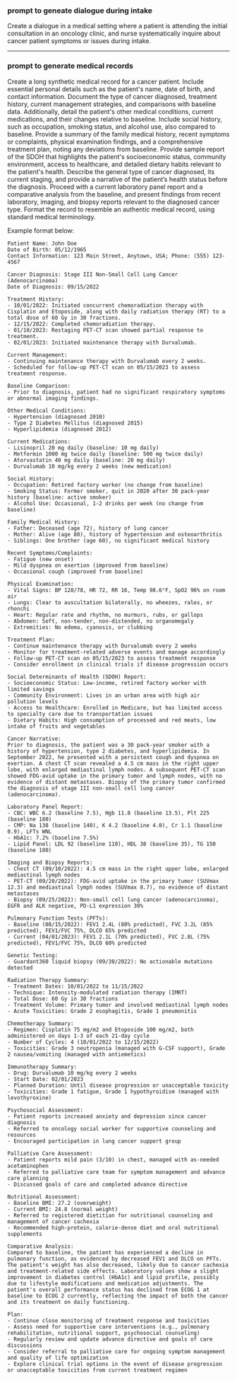 ### prompt to geneate dialogue during intake

Create a dialogue in a medical setting where a patient is attending the initial consultation in an oncology clinic, and nurse systematically inquire about cancer patient symptoms or issues during intake. 

----

### prompt to generate medical records 

Create a long synthetic medical record for a cancer patient. Include essential personal details such as the patient's name, date of birth, and contact information. Document the type of cancer diagnosed, treatment history, current management strategies, and comparisons with baseline data. Additionally, detail the patient's other medical conditions, current medications, and their changes relative to baseline. Include social history, such as occupation, smoking status, and alcohol use, also compared to baseline. Provide a summary of the family medical history, recent symptoms or complaints, physical examination findings, and a comprehensive treatment plan, noting any deviations from baseline. Provide sample report of the SDOH that highlights the patient's socioeconomic status, community environment, access to healthcare, and detailed dietary habits relevant to the patient's health. Describe the general type of cancer diagnosed, its current staging, and provide a narrative of the patient’s health status before the diagnosis. Proceed with a current laboratory panel report and a comparative analysis from the baseline, and present findings from recent laboratory, imaging, and biopsy reports relevant to the diagnosed cancer type. Format the record to resemble an authentic medical record, using standard medical terminology.

Example format below: 
```
Patient Name: John Doe
Date of Birth: 05/12/1965
Contact Information: 123 Main Street, Anytown, USA; Phone: (555) 123-4567

Cancer Diagnosis: Stage III Non-Small Cell Lung Cancer (Adenocarcinoma)
Date of Diagnosis: 09/15/2022

Treatment History:
- 10/01/2022: Initiated concurrent chemoradiation therapy with Cisplatin and Etoposide, along with daily radiation therapy (RT) to a total dose of 60 Gy in 30 fractions.
- 12/15/2022: Completed chemoradiation therapy.
- 01/10/2023: Restaging PET-CT scan showed partial response to treatment.
- 02/01/2023: Initiated maintenance therapy with Durvalumab.

Current Management:
- Continuing maintenance therapy with Durvalumab every 2 weeks.
- Scheduled for follow-up PET-CT scan on 05/15/2023 to assess treatment response.

Baseline Comparison:
- Prior to diagnosis, patient had no significant respiratory symptoms or abnormal imaging findings.

Other Medical Conditions:
- Hypertension (diagnosed 2010)
- Type 2 Diabetes Mellitus (diagnosed 2015)
- Hyperlipidemia (diagnosed 2012)

Current Medications:
- Lisinopril 20 mg daily (baseline: 10 mg daily)
- Metformin 1000 mg twice daily (baseline: 500 mg twice daily)
- Atorvastatin 40 mg daily (baseline: 20 mg daily)
- Durvalumab 10 mg/kg every 2 weeks (new medication)

Social History:
- Occupation: Retired factory worker (no change from baseline)
- Smoking Status: Former smoker, quit in 2020 after 30 pack-year history (baseline: active smoker)
- Alcohol Use: Occasional, 1-2 drinks per week (no change from baseline)

Family Medical History:
- Father: Deceased (age 72), history of lung cancer
- Mother: Alive (age 80), history of hypertension and osteoarthritis
- Siblings: One brother (age 60), no significant medical history

Recent Symptoms/Complaints:
- Fatigue (new onset)
- Mild dyspnea on exertion (improved from baseline)
- Occasional cough (improved from baseline)

Physical Examination:
- Vital Signs: BP 128/78, HR 72, RR 16, Temp 98.6°F, SpO2 96% on room air
- Lungs: Clear to auscultation bilaterally, no wheezes, rales, or rhonchi
- Heart: Regular rate and rhythm, no murmurs, rubs, or gallops
- Abdomen: Soft, non-tender, non-distended, no organomegaly
- Extremities: No edema, cyanosis, or clubbing

Treatment Plan:
- Continue maintenance therapy with Durvalumab every 2 weeks
- Monitor for treatment-related adverse events and manage accordingly
- Follow-up PET-CT scan on 05/15/2023 to assess treatment response
- Consider enrollment in clinical trials if disease progression occurs

Social Determinants of Health (SDOH) Report:
- Socioeconomic Status: Low-income, retired factory worker with limited savings
- Community Environment: Lives in an urban area with high air pollution levels
- Access to Healthcare: Enrolled in Medicare, but has limited access to specialty care due to transportation issues
- Dietary Habits: High consumption of processed and red meats, low intake of fruits and vegetables

Cancer Narrative:
Prior to diagnosis, the patient was a 30 pack-year smoker with a history of hypertension, type 2 diabetes, and hyperlipidemia. In September 2022, he presented with a persistent cough and dyspnea on exertion. A chest CT scan revealed a 4.5 cm mass in the right upper lobe, with enlarged mediastinal lymph nodes. A subsequent PET-CT scan showed FDG-avid uptake in the primary tumor and lymph nodes, with no evidence of distant metastases. Biopsy of the primary tumor confirmed the diagnosis of stage III non-small cell lung cancer (adenocarcinoma).

Laboratory Panel Report:
- CBC: WBC 6.2 (baseline 7.5), Hgb 11.8 (baseline 13.5), Plt 225 (baseline 180)
- CMP: Na 138 (baseline 140), K 4.2 (baseline 4.0), Cr 1.1 (baseline 0.9), LFTs WNL
- HbA1c: 7.2% (baseline 7.5%)
- Lipid Panel: LDL 92 (baseline 110), HDL 38 (baseline 35), TG 150 (baseline 180)

Imaging and Biopsy Reports:
- Chest CT (09/10/2022): 4.5 cm mass in the right upper lobe, enlarged mediastinal lymph nodes
- PET-CT (09/20/2022): FDG-avid uptake in the primary tumor (SUVmax 12.3) and mediastinal lymph nodes (SUVmax 8.7), no evidence of distant metastases
- Biopsy (09/25/2022): Non-small cell lung cancer (adenocarcinoma), EGFR and ALK negative, PD-L1 expression 30%

Pulmonary Function Tests (PFTs):
- Baseline (08/15/2022): FEV1 2.4L (80% predicted), FVC 3.2L (85% predicted), FEV1/FVC 75%, DLCO 65% predicted
- Current (04/01/2023): FEV1 2.1L (70% predicted), FVC 2.8L (75% predicted), FEV1/FVC 75%, DLCO 60% predicted

Genetic Testing:
- Guardant360 liquid biopsy (09/30/2022): No actionable mutations detected

Radiation Therapy Summary:
- Treatment Dates: 10/01/2022 to 11/15/2022
- Technique: Intensity-modulated radiation therapy (IMRT)
- Total Dose: 60 Gy in 30 fractions
- Treatment Volume: Primary tumor and involved mediastinal lymph nodes
- Acute Toxicities: Grade 2 esophagitis, Grade 1 pneumonitis

Chemotherapy Summary:
- Regimen: Cisplatin 75 mg/m2 and Etoposide 100 mg/m2, both administered on days 1-3 of each 21-day cycle
- Number of Cycles: 4 (10/01/2022 to 12/15/2022)
- Toxicities: Grade 3 neutropenia (managed with G-CSF support), Grade 2 nausea/vomiting (managed with antiemetics)

Immunotherapy Summary:
- Drug: Durvalumab 10 mg/kg every 2 weeks
- Start Date: 02/01/2023
- Planned Duration: Until disease progression or unacceptable toxicity
- Toxicities: Grade 1 fatigue, Grade 1 hypothyroidism (managed with levothyroxine)

Psychosocial Assessment:
- Patient reports increased anxiety and depression since cancer diagnosis
- Referred to oncology social worker for supportive counseling and resources
- Encouraged participation in lung cancer support group

Palliative Care Assessment:
- Patient reports mild pain (3/10) in chest, managed with as-needed acetaminophen
- Referred to palliative care team for symptom management and advance care planning
- Discussed goals of care and completed advance directive

Nutritional Assessment:
- Baseline BMI: 27.2 (overweight)
- Current BMI: 24.8 (normal weight)
- Referred to registered dietitian for nutritional counseling and management of cancer cachexia
- Recommended high-protein, calorie-dense diet and oral nutritional supplements

Comparative Analysis:
Compared to baseline, the patient has experienced a decline in pulmonary function, as evidenced by decreased FEV1 and DLCO on PFTs. The patient's weight has also decreased, likely due to cancer cachexia and treatment-related side effects. Laboratory values show a slight improvement in diabetes control (HbA1c) and lipid profile, possibly due to lifestyle modifications and medication adjustments. The patient's overall performance status has declined from ECOG 1 at baseline to ECOG 2 currently, reflecting the impact of both the cancer and its treatment on daily functioning.

Plan:
- Continue close monitoring of treatment response and toxicities
- Assess need for supportive care interventions (e.g., pulmonary rehabilitation, nutritional support, psychosocial counseling)
- Regularly review and update advance directive and goals of care discussions
- Consider referral to palliative care for ongoing symptom management and quality of life optimization
- Explore clinical trial options in the event of disease progression or unacceptable toxicities from current treatment regimen
```
